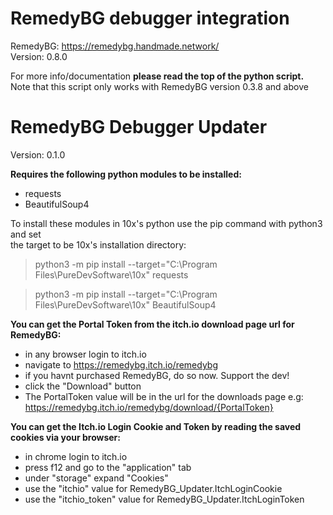 
# RemedyBG debugger integration
RemedyBG: https://remedybg.handmade.network/  
Version: 0.8.0  

For more info/documentation **please read the top of the python script.**
Note that this script only works with RemedyBG version 0.3.8 and above

# RemedyBG Debugger Updater 
Version: 0.1.0

**Requires the following python modules to be installed:**
- requests
- BeautifulSoup4
        
To install these modules in 10x's python use the pip command with python3 and set  
the target to be 10x's installation directory:

> python3 -m pip install --target="C:\Program Files\PureDevSoftware\10x"
> requests

> python3 -m pip install --target="C:\Program Files\PureDevSoftware\10x"
> BeautifulSoup4

**You can get the Portal Token from the itch.io download page url for RemedyBG:**  
- in any browser login to itch.io
- navigate to https://remedybg.itch.io/remedybg
- if you havnt purchased RemedyBG, do so now.  Support the dev!
- click the "Download" button
- The PortalToken value will be in the url for the downloads page
    e.g: https://remedybg.itch.io/remedybg/download/{PortalToken}
    
    

**You can get the Itch.io Login Cookie and Token by reading the saved cookies via your browser:**
- in chrome login to itch.io
- press f12 and go to the "application" tab
- under "storage" expand "Cookies"
- use the "itchio" value for RemedyBG_Updater.ItchLoginCookie
- use the "itchio_token" value for RemedyBG_Updater.ItchLoginToken
